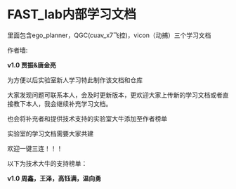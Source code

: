 # FAST_lab内部学习文档

里面包含ego_planner，QGC(cuav_x7飞控)，vicon（动捕）三个学习文档

作者墙:

 **v1.0 贾振&唐金亮**



为方便以后实验室新人学习特此制作该文档和仓库

大家发现问题可联系本人，会及时更新版本，更欢迎大家上传新的学习文档或者直接教下本人，我会继续补充学习文档。

也会将补充者和提供技术支持的实验室大牛添加至作者榜单

实验室的学习文档需要大家共建

欢迎一键三连！！！



以下为技术大牛的支持榜单：

**v1.0 周鑫，王泽，高钰满，温向勇**





